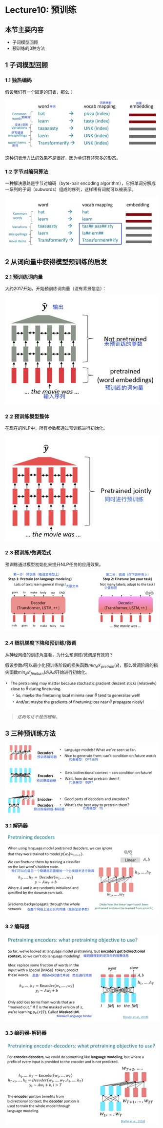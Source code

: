 # Lecture10: 预训练

## 本节主要内容

- 子词模型回顾
- 预训练的3种方法

## 1 子词模型回顾

### 1.1 独热编码

假设我们有一个固定的词表，那么：

![image-20220118140241676](image/image-20220118140241676.png)

这种词表示方法的效果不是很好，因为单词有非常多的形态。

### 1.2 字节对编码算法

一种解决思路是字节对编码（byte-pair encoding algorithm），它把单词分解成一系列的子词（subwords）组成的序列，这样稀有词就可以被表示。

![image-20220118141749727](image/image-20220118141749727.png)

## 2 从词向量中获得模型预训练的启发

### 2.1 预训练词向量

大约2017开始，开始预训练词向量（没有背景信息）：

![image-20220118145335535](image/image-20220118145335535.png)

### 2.2 预训练模型整体

在现在的NLP中，所有参数都通过预训练进行初始化。

![image-20220118145534423](image/image-20220118145534423.png)

### 2.3 预训练/微调范式

预训练通过模型初始化来提升NLP任务的应用效果。

![image-20220119150524579](image/image-20220119150524579.png)

### 2.4 随机梯度下降和预训练/微调

从神经网络的训练角度看，为什么预训练/微调是有效的？

假设参数$\hat{𝜃}$可以最小化预训练阶段的损失函数$min_𝜃ℒ_{pretrain}(𝜃)$，那么微调阶段的损失函数$min_𝜃ℒ_{fineturn}(𝜃)$从$\hat{𝜃}$开始进行初始化。

![image-20220119154506465](image/image-20220119154506465.png)

> *这两句话不是很理解*。

## 3 三种预训练方法

![image-20220119155115393](image/image-20220119155115393.png)

### 3.1 解码器

![image-20220119163446436](image/image-20220119163446436.png)

### 3.2 编码器

![image-20220119165427657](image/image-20220119165427657.png)

### 3.3 编码器-解码器

![image-20220119171056241](image/image-20220119171056241.png)

